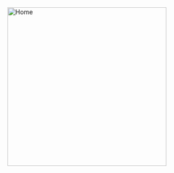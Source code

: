 <img width="358" alt="Home" src="https://github.com/IbrahimBachar/MyApp/assets/156511058/09fce696-1ecf-4863-a3b4-10d73f07106c">
